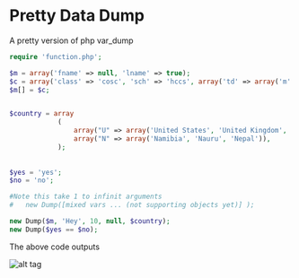 # Pretty Data Dump
A pretty version of php var_dump

```php
require 'function.php';

$m = array('fname' => null, 'lname' => true);
$c = array('class' => 'cosc', 'sch' => 'hccs', array('td' => array('m' => 8.5)));
$m[] = $c;


$country = array
			(
				array("U" => array('United States', 'United Kingdom', 'Ukraine')),
                array("N" => array('Namibia', 'Nauru', 'Nepal')), 
			);
			
			
$yes = 'yes';
$no = 'no';

#Note this take 1 to infinit arguments
#   new Dump([mixed vars ... (not supporting objects yet)] );

new Dump($m, 'Hey', 10, null, $country);
new Dump($yes == $no);

```
The above code outputs

![alt tag](https://github.com/Ghostff/pretty_data_dump.php/blob/master/SS.png)